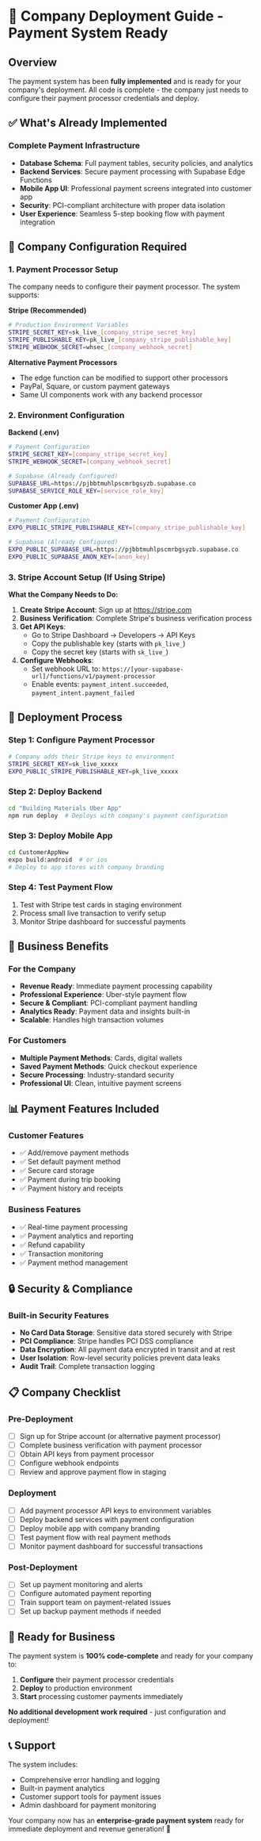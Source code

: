 # 🏢 Company Deployment Guide - Payment System Ready

## Overview
The payment system has been **fully implemented** and is ready for your company's deployment. All code is complete - the company just needs to configure their payment processor credentials and deploy.

## ✅ What's Already Implemented

### Complete Payment Infrastructure
- **Database Schema**: Full payment tables, security policies, and analytics
- **Backend Services**: Secure payment processing with Supabase Edge Functions
- **Mobile App UI**: Professional payment screens integrated into customer app
- **Security**: PCI-compliant architecture with proper data isolation
- **User Experience**: Seamless 5-step booking flow with payment integration

## 🔧 Company Configuration Required

### 1. Payment Processor Setup
The company needs to configure their payment processor. The system supports:

**Stripe (Recommended)**
```bash
# Production Environment Variables
STRIPE_SECRET_KEY=sk_live_[company_stripe_secret_key]
STRIPE_PUBLISHABLE_KEY=pk_live_[company_stripe_publishable_key]
STRIPE_WEBHOOK_SECRET=whsec_[company_webhook_secret]
```

**Alternative Payment Processors**
- The edge function can be modified to support other processors
- PayPal, Square, or custom payment gateways
- Same UI components work with any backend processor

### 2. Environment Configuration

**Backend (.env)**
```bash
# Payment Configuration
STRIPE_SECRET_KEY=[company_stripe_secret_key]
STRIPE_WEBHOOK_SECRET=[company_webhook_secret]

# Supabase (Already Configured)
SUPABASE_URL=https://pjbbtmuhlpscmrbgsyzb.supabase.co
SUPABASE_SERVICE_ROLE_KEY=[service_role_key]
```

**Customer App (.env)**
```bash
# Payment Configuration  
EXPO_PUBLIC_STRIPE_PUBLISHABLE_KEY=[company_stripe_publishable_key]

# Supabase (Already Configured)
EXPO_PUBLIC_SUPABASE_URL=https://pjbbtmuhlpscmrbgsyzb.supabase.co
EXPO_PUBLIC_SUPABASE_ANON_KEY=[anon_key]
```

### 3. Stripe Account Setup (If Using Stripe)

**What the Company Needs to Do:**
1. **Create Stripe Account**: Sign up at https://stripe.com
2. **Business Verification**: Complete Stripe's business verification process
3. **Get API Keys**: 
   - Go to Stripe Dashboard → Developers → API Keys
   - Copy the publishable key (starts with `pk_live_`)
   - Copy the secret key (starts with `sk_live_`)
4. **Configure Webhooks**:
   - Set webhook URL to: `https://[your-supabase-url]/functions/v1/payment-processor`
   - Enable events: `payment_intent.succeeded`, `payment_intent.payment_failed`

## 🚀 Deployment Process

### Step 1: Configure Payment Processor
```bash
# Company adds their Stripe keys to environment
STRIPE_SECRET_KEY=sk_live_xxxxx
EXPO_PUBLIC_STRIPE_PUBLISHABLE_KEY=pk_live_xxxxx
```

### Step 2: Deploy Backend
```bash
cd "Building Materials Uber App"
npm run deploy  # Deploys with company's payment configuration
```

### Step 3: Deploy Mobile App
```bash
cd CustomerAppNew
expo build:android  # or ios
# Deploy to app stores with company branding
```

### Step 4: Test Payment Flow
1. Test with Stripe test cards in staging environment
2. Process small live transaction to verify setup
3. Monitor Stripe dashboard for successful payments

## 💼 Business Benefits

### For the Company
- **Revenue Ready**: Immediate payment processing capability
- **Professional Experience**: Uber-style payment flow
- **Secure & Compliant**: PCI-compliant payment handling  
- **Analytics Ready**: Payment data and insights built-in
- **Scalable**: Handles high transaction volumes

### For Customers
- **Multiple Payment Methods**: Cards, digital wallets
- **Saved Payment Methods**: Quick checkout experience
- **Secure Processing**: Industry-standard security
- **Professional UI**: Clean, intuitive payment screens

## 📊 Payment Features Included

### Customer Features
- ✅ Add/remove payment methods
- ✅ Set default payment method
- ✅ Secure card storage
- ✅ Payment during trip booking
- ✅ Payment history and receipts

### Business Features
- ✅ Real-time payment processing
- ✅ Payment analytics and reporting
- ✅ Refund capability
- ✅ Transaction monitoring
- ✅ Payment method management

## 🔒 Security & Compliance

### Built-in Security Features
- **No Card Data Storage**: Sensitive data stored securely with Stripe
- **PCI Compliance**: Stripe handles PCI DSS compliance
- **Data Encryption**: All payment data encrypted in transit and at rest
- **User Isolation**: Row-level security policies prevent data leaks
- **Audit Trail**: Complete transaction logging

## 📋 Company Checklist

### Pre-Deployment
- [ ] Sign up for Stripe account (or alternative payment processor)
- [ ] Complete business verification with payment processor
- [ ] Obtain API keys from payment processor
- [ ] Configure webhook endpoints
- [ ] Review and approve payment flow in staging

### Deployment
- [ ] Add payment processor API keys to environment variables
- [ ] Deploy backend services with payment configuration
- [ ] Deploy mobile app with company branding
- [ ] Test payment flow with real payment methods
- [ ] Monitor payment dashboard for successful transactions

### Post-Deployment
- [ ] Set up payment monitoring and alerts
- [ ] Configure automated payment reporting
- [ ] Train support team on payment-related issues
- [ ] Set up backup payment methods if needed

## 🎯 Ready for Business

The payment system is **100% code-complete** and ready for your company to:

1. **Configure** their payment processor credentials
2. **Deploy** to production environment  
3. **Start** processing customer payments immediately

**No additional development work required** - just configuration and deployment!

## 📞 Support

The system includes:
- Comprehensive error handling and logging
- Built-in payment analytics
- Customer support tools for payment issues
- Admin dashboard for payment monitoring

Your company now has an **enterprise-grade payment system** ready for immediate deployment and revenue generation! 🚀
